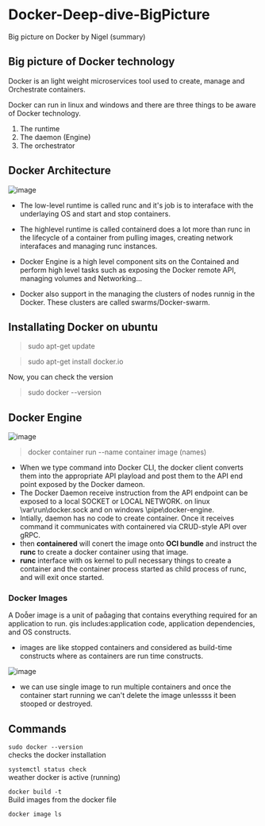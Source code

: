 # Docker-Deep-dive-BigPicture
Big picture on Docker by Nigel (summary)

## Big picture of Docker technology

Docker is an light weight microservices tool used to create, manage and Orchestrate containers.

Docker can run in linux and windows and there are three things to be aware of Docker technology.

1. The runtime
2. The daemon (Engine)
3. The orchestrator

## Docker Architecture

![image](https://user-images.githubusercontent.com/38424194/150133269-639f80ba-e66c-46b7-bf81-346e57eafcb8.png)

- The low-level runtime is called runc and it's job is to interaface with the underlaying OS and start and stop containers.

- The highlevel runtime is called containerd does a lot more than runc in the lifecycle of a container from pulling images, creating network interafaces and managing runc instances.

- Docker Engine is a high level component sits on the Contained and perform high level tasks such as exposing the Docker remote API, managing volumes and Networking...

- Docker also support in the managing the clusters of nodes runnig in the Docker. These clusters are called swarms/Docker-swarm.

## Installating Docker on ubuntu

> sudo apt-get update

> sudo apt-get install docker.io

Now, you can check the version

> sudo docker --version

## Docker Engine

![image](https://user-images.githubusercontent.com/38424194/150528287-b909da1d-e594-4366-aa71-ea83dcff7bd8.png)

> docker container run --name container image (names)
- When we type command into Docker CLI, the docker client converts them into the appropriate API playload and post them to the API end point exposed by the Docker dameon.
- The Docker Daemon receive instruction from the API endpoint  can be exposed to a local SOCKET or LOCAL NETWORK. on linux \var\run\docker.sock and on windows \pipe\docker-engine.
- Intially, daemon has no code to create container. Once it receives command it communicates with containered via CRUD-style API over gRPC.
- then **containered** will conert the image onto **OCI bundle** and instruct the **runc** to create a docker container using that image.
- **runc** interface with os kernel to pull necessary things to create a container and the container process started as child process of runc, and will exit once started.

### Docker Images
A Doer image is a unit of paaging that contains everything required for an application to run. is includes:application code, application dependencies, and OS constructs. 
- images are like stopped containers and considered as build-time constructs where as containers are run time constructs.

![image](https://user-images.githubusercontent.com/38424194/150593063-44c42c4b-3b69-4fcf-a344-225ca1ab5281.png)

-  we can use single image to run multiple containers and once the container start running we can't delete the image unlessss it been stooped or destroyed.

## Commands
```sudo docker --version ``` \
checks the docker installation 

```systemctl status check```     
weather docker is active (running)

```docker build -t ```  \
Build images from the docker file

```docker image ls```

